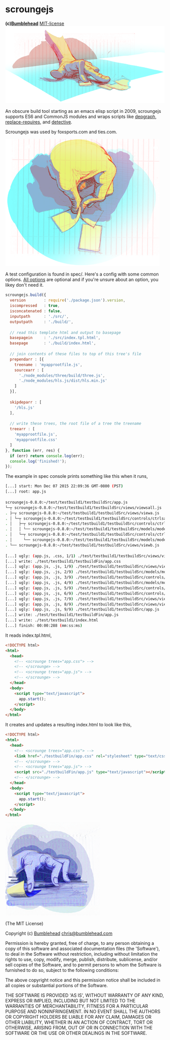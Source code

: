 scroungejs
===========
**(c)[Bumblehead][0]** [MIT-license](#license)
![scrounge](https://github.com/iambumblehead/scroungejs/raw/master/img/hand3.png)

An obscure build tool starting as an emacs elisp script in 2009, scroungejs supports ES6 and CommonJS modules and wraps scripts like [depgraph][1], [replace-requires][2], and [detective][5].

Scroungejs was used by foxsports.com and ties.com.

[0]: http://www.bumblehead.com                                     "bumblehead"
[1]: https://github.com/iambumblehead/depgraph                       "depgraph"
[2]: https://github.com/bendrucker/replace-requires          "replace-requires"
[3]: https://github.com/mishoo/UglifyJS2                             "uglifyjs2"
[4]: https://github.com/ForbesLindesay/umd                                "umd"
[5]: https://github.com/substack/node-detective                "node-detective"

![scrounge](https://github.com/iambumblehead/scroungejs/raw/master/img/hand10.png)

A test configuration is found in spec/. Here's a config with some common options. [All options][6] are optional and if you're unsure about an option, you likey don't need it.
```javascript
scroungejs.build({
  version        : require('./package.json').version,
  iscompressed   : true,
  isconcatenated : false,
  inputpath      : './src/',
  outputpath     : './build/',
  
  // read this template html and output to basepage
  basepagein     : './src/index.tpl.html',
  basepage       : './build/index.html',
  
  // join contents of these files to top of this tree's file
  prependarr : [{
    treename : 'myapprootfile.js',
    sourcearr : [
      './node_modules/three/build/three.js',
      './node_modules/hls.js/dist/hls.min.js'
    ]
  }],

  skipdeparr : [
    '/hls.js'
  ],

  // write these trees, the root file of a tree the treename
  treearr : [
    'myapprootfile.js',
    'myapprootfile.css'
  ]
}, function (err, res) {
  if (err) return console.log(err);
  console.log('finished!');
});
```


The example in spec console prints something like this when it runs,
```bash
[...] start: Mon Dec 07 2015 22:09:36 GMT-0800 (PST)
[...] root: app.js

scroungejs-0.8.0:~/test/testbuild1/testbuildSrc/app.js
└─┬ scroungejs-0.8.0:~/test/testbuild1/testbuildSrc/views/viewsall.js
. ├─┬ scroungejs-0.8.0:~/test/testbuild1/testbuildSrc/views/viewa.js
. │ └─┬ scroungejs-0.8.0:~/test/testbuild1/testbuildSrc/controls/ctrlsall.js
. │   ├─┬ scroungejs-0.8.0:~/test/testbuild1/testbuildSrc/controls/ctrla.js
. │   │ └── scroungejs-0.8.0:~/test/testbuild1/testbuildSrc/models/modela.js
. │   └─┬ scroungejs-0.8.0:~/test/testbuild1/testbuildSrc/controls/ctrlb.js
. │     └── scroungejs-0.8.0:~/test/testbuild1/testbuildSrc/models/modelb.js
. └── scroungejs-0.8.0:~/test/testbuild1/testbuildSrc/views/viewb.js

[...] ugly: (app.js, .css, 1/1) ./test/testbuild1/testbuildSrc/views/viewa.css
[...] write: ./test/testbuild1/testbuildFin/app.css
[...] ugly: (app.js, .js, 1/9) ./test/testbuild1/testbuildSrc/views/viewb.js
[...] ugly: (app.js, .js, 2/9) ./test/testbuild1/testbuildSrc/models/modelb.js
[...] ugly: (app.js, .js, 3/9) ./test/testbuild1/testbuildSrc/controls/ctrlb.js
[...] ugly: (app.js, .js, 4/9) ./test/testbuild1/testbuildSrc/models/modela.js
[...] ugly: (app.js, .js, 5/9) ./test/testbuild1/testbuildSrc/controls/ctrla.js
[...] ugly: (app.js, .js, 6/9) ./test/testbuild1/testbuildSrc/controls/ctrlsall.js
[...] ugly: (app.js, .js, 7/9) ./test/testbuild1/testbuildSrc/views/viewa.js
[...] ugly: (app.js, .js, 8/9) ./test/testbuild1/testbuildSrc/views/viewsall.js
[...] ugly: (app.js, .js, 9/9) ./test/testbuild1/testbuildSrc/app.js
[...] write: ./test/testbuild1/testbuildFin/app.js
[...] write: ./test/testbuild1/index.html
[...] finish: 00:00:288 (mm:ss:ms)
```

It reads index.tpl.html,

```html
<!DOCTYPE html>
<html>
  <head>
    <!-- <scrounge trees="app.css"> -->
    <!-- </scrounge> -->
    <!-- <scrounge trees="app.js"> -->
    <!-- </scrounge> -->
  </head>
  <body>
    <script type="text/javascript">
      app.start();
    </script>
  </body>
</html>
```

It creates and updates a resulting index.html to look like this,
```html
<!DOCTYPE html>
<html>
  <head>
    <!-- <scrounge trees="app.css"> -->
    <link href="./testbuildFin/app.css" rel="stylesheet" type="text/css">
    <!-- </scrounge> -->
    <!-- <scrounge trees="app.js"> -->
    <script src="./testbuildFin/app.js" type="text/javascript"></script>
    <!-- </scrounge> -->
  </head>
  <body>
    <script type="text/javascript">
      app.start();
    </script>
  </body>
</html>
```


[6]: https://github.com/iambumblehead/scroungejs/blob/master/src/scrounge_opts.js  "scrounge_opts.js"


![scrounge](https://github.com/iambumblehead/scroungejs/raw/master/img/hand.png) 

(The MIT License)

Copyright (c) [Bumblehead][0] <chris@bumblehead.com>

Permission is hereby granted, free of charge, to any person obtaining a copy of this software and associated documentation files (the 'Software'), to deal in the Software without restriction, including without limitation the rights to use, copy, modify, merge, publish, distribute, sublicense, and/or sell copies of the Software, and to permit persons to whom the Software is furnished to do so, subject to the following conditions:

The above copyright notice and this permission notice shall be included in all copies or substantial portions of the Software.

THE SOFTWARE IS PROVIDED 'AS IS', WITHOUT WARRANTY OF ANY KIND, EXPRESS OR IMPLIED, INCLUDING BUT NOT LIMITED TO THE WARRANTIES OF MERCHANTABILITY, FITNESS FOR A PARTICULAR PURPOSE AND NONINFRINGEMENT. IN NO EVENT SHALL THE AUTHORS OR COPYRIGHT HOLDERS BE LIABLE FOR ANY CLAIM, DAMAGES OR OTHER LIABILITY, WHETHER IN AN ACTION OF CONTRACT, TORT OR OTHERWISE, ARISING FROM, OUT OF OR IN CONNECTION WITH THE SOFTWARE OR THE USE OR OTHER DEALINGS IN THE SOFTWARE.

